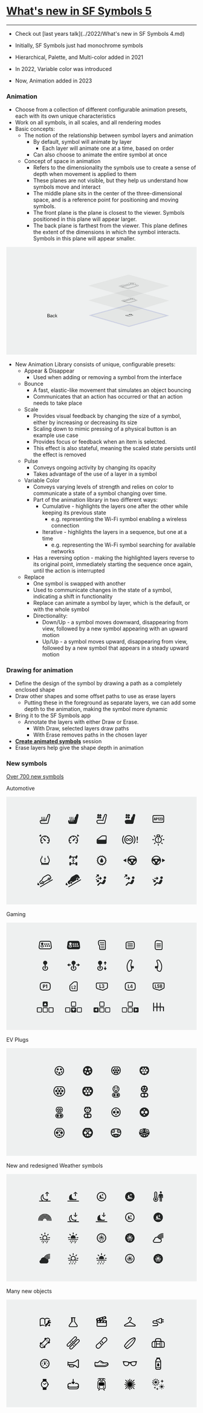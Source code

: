 # [**What's new in SF Symbols 5**](https://developer.apple.com/videos/play/wwdc2023/10197/)

---

* Check out [last years talk](../2022/What's new in SF Symbols 4.md)

* Initially, SF Symbols just had monochrome symbols
* Hierarchical, Palette, and Multi-color added in 2021
* In 2022, Variable color was introduced
* Now, Animation added in 2023

### **Animation**

* Choose from a collection of different configurable animation presets, each with its own unique characteristics
* Work on all symbols, in all scales, and all rendering modes
* Basic concepts:
    * The notion of the relationship between symbol layers and animation
        * By default, symbol will animate by layer
            * Each layer will animate one at a time, based on order
        * Can also choose to animate the entire symbol at once
    * Concept of space in animation
        * Refers to the dimensionality the symbols use to create a sense of depth when movement is applied to them
        * These planes are not visible, but they help us understand how symbols move and interact
        * The middle plane sits in the center of the three-dimensional space, and is a reference point for positioning and moving symbols.
        * The front plane is the plane is closest to the viewer. Symbols positioned in this plane will appear larger.
        * The back plane is farthest from the viewer. This plane defines the extent of the dimensions in which the symbol interacts. Symbols in this plane will appear smaller.

![Symbol Planes](images/new_sfsymbols/planes.png)

* New Animation Library consists of unique, configurable presets:
    * Appear & Disappear
        * Used when adding or removing a symbol from the interface
    * Bounce
        * A fast, elastic-like movement that simulates an object bouncing
        * Communicates that an action has occurred or that an action needs to take place
    * Scale
        * Provides visual feedback by changing the size of a symbol, either by increasing or decreasing its size
        * Scaling down to mimic pressing of a physical button is an example use case
        * Provides focus or feedback when an item is selected.
        * This effect is also stateful, meaning the scaled state persists until the effect is removed
    * Pulse
        * Conveys ongoing activity by changing its opacity
        * Takes advantage of the use of a layer in a symbol
    * Variable Color
        * Conveys varying levels of strength and relies on color to communicate a state of a symbol changing over time.
        * Part of the animation library in two different ways:
            * Cumulative - highlights the layers one after the other while keeping its previous state
                * e.g. representing the Wi-Fi symbol enabling a wireless connection
            * Iterative - highlights the layers in a sequence, but one at a time
                * e.g. representing the Wi-Fi symbol searching for available networks
        * Has a reversing option - making the highlighted layers reverse to its original point, immediately starting the sequence once again, until the action is interrupted
    * Replace
        * One symbol is swapped with another
        * Used to communicate changes in the state of a symbol, indicating a shift in functionality
        * Replace can animate a symbol by layer, which is the default, or with the whole symbol
        * Directionality:
            * Down/Up - a symbol moves downward, disappearing from view, followed by a new symbol appearing with an upward motion
            * Up/Up - a symbol moves upward, disappearing from view, followed by a new symbol that appears in a steady upward motion

### **Drawing for animation**

* Define the design of the symbol by drawing a path as a completely enclosed shape
* Draw other shapes and some offset paths to use as erase layers
    * Putting these in the foreground as separate layers, we can add some depth to the animation, making the symbol more dynamic
* Bring it to the SF Symbols app
    * Annotate the layers with either Draw or Erase.
        * With Draw, selected layers draw paths
        * With Erase removes paths in the chosen layer
* [**Create animated symbols**](./Create%20animated%20symbols.md) session
* Erase layers help give the shape depth in animation

### **New symbols**

[Over 700 new symbols](https://developer.apple.com/sf-symbols)

Automotive

![Symbol Planes](images/new_sfsymbols/automotive.png)

Gaming

![Symbol Planes](images/new_sfsymbols/gaming.png)

EV Plugs

![Symbol Planes](images/new_sfsymbols/plugs.png)

New and redesigned Weather symbols

![Symbol Planes](images/new_sfsymbols/weather.png)

Many new objects

![Symbol Planes](images/new_sfsymbols/objects.png)
